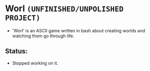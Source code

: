 # Worl `(UNFINISHED/UNPOLISHED PROJECT)`
- 'Worl' is an ASCII game written in bash about creating worlds and watching them go through life.

## Status: 
- Stopped working on it.
